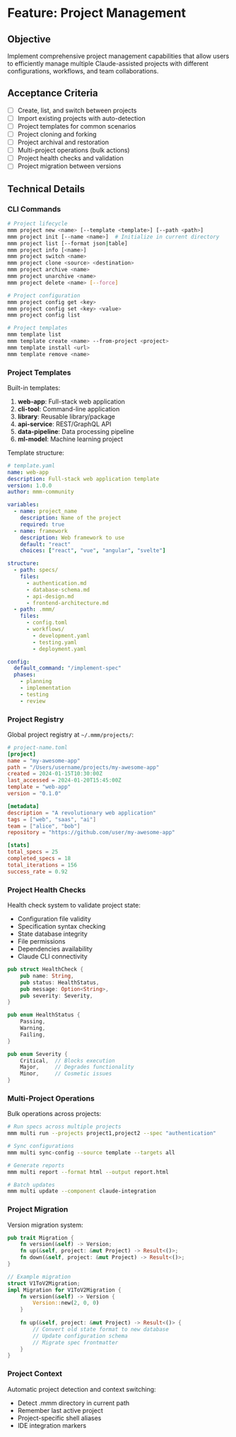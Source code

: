 # Feature: Project Management

## Objective
Implement comprehensive project management capabilities that allow users to efficiently manage multiple Claude-assisted projects with different configurations, workflows, and team collaborations.

## Acceptance Criteria
- [ ] Create, list, and switch between projects
- [ ] Import existing projects with auto-detection
- [ ] Project templates for common scenarios
- [ ] Project cloning and forking
- [ ] Project archival and restoration
- [ ] Multi-project operations (bulk actions)
- [ ] Project health checks and validation
- [ ] Project migration between versions

## Technical Details

### CLI Commands
```bash
# Project lifecycle
mmm project new <name> [--template <template>] [--path <path>]
mmm project init [--name <name>]  # Initialize in current directory
mmm project list [--format json|table]
mmm project info [<name>]
mmm project switch <name>
mmm project clone <source> <destination>
mmm project archive <name>
mmm project unarchive <name>
mmm project delete <name> [--force]

# Project configuration
mmm project config get <key>
mmm project config set <key> <value>
mmm project config list

# Project templates
mmm template list
mmm template create <name> --from-project <project>
mmm template install <url>
mmm template remove <name>
```

### Project Templates

Built-in templates:
1. **web-app**: Full-stack web application
2. **cli-tool**: Command-line application
3. **library**: Reusable library/package
4. **api-service**: REST/GraphQL API
5. **data-pipeline**: Data processing pipeline
6. **ml-model**: Machine learning project

Template structure:
```yaml
# template.yaml
name: web-app
description: Full-stack web application template
version: 1.0.0
author: mmm-community

variables:
  - name: project_name
    description: Name of the project
    required: true
  - name: framework
    description: Web framework to use
    default: "react"
    choices: ["react", "vue", "angular", "svelte"]

structure:
  - path: specs/
    files:
      - authentication.md
      - database-schema.md
      - api-design.md
      - frontend-architecture.md
  - path: .mmm/
    files:
      - config.toml
      - workflows/
        - development.yaml
        - testing.yaml
        - deployment.yaml

config:
  default_command: "/implement-spec"
  phases:
    - planning
    - implementation
    - testing
    - review
```

### Project Registry

Global project registry at `~/.mmm/projects/`:
```toml
# project-name.toml
[project]
name = "my-awesome-app"
path = "/Users/username/projects/my-awesome-app"
created = 2024-01-15T10:30:00Z
last_accessed = 2024-01-20T15:45:00Z
template = "web-app"
version = "0.1.0"

[metadata]
description = "A revolutionary web application"
tags = ["web", "saas", "ai"]
team = ["alice", "bob"]
repository = "https://github.com/user/my-awesome-app"

[stats]
total_specs = 25
completed_specs = 18
total_iterations = 156
success_rate = 0.92
```

### Project Health Checks

Health check system to validate project state:
- Configuration file validity
- Specification syntax checking
- State database integrity
- File permissions
- Dependencies availability
- Claude CLI connectivity

```rust
pub struct HealthCheck {
    pub name: String,
    pub status: HealthStatus,
    pub message: Option<String>,
    pub severity: Severity,
}

pub enum HealthStatus {
    Passing,
    Warning,
    Failing,
}

pub enum Severity {
    Critical,  // Blocks execution
    Major,     // Degrades functionality  
    Minor,     // Cosmetic issues
}
```

### Multi-Project Operations

Bulk operations across projects:
```bash
# Run specs across multiple projects
mmm multi run --projects project1,project2 --spec "authentication"

# Sync configurations
mmm multi sync-config --source template --targets all

# Generate reports
mmm multi report --format html --output report.html

# Batch updates
mmm multi update --component claude-integration
```

### Project Migration

Version migration system:
```rust
pub trait Migration {
    fn version(&self) -> Version;
    fn up(&self, project: &mut Project) -> Result<()>;
    fn down(&self, project: &mut Project) -> Result<()>;
}

// Example migration
struct V1ToV2Migration;
impl Migration for V1ToV2Migration {
    fn version(&self) -> Version {
        Version::new(2, 0, 0)
    }
    
    fn up(&self, project: &mut Project) -> Result<()> {
        // Convert old state format to new database
        // Update configuration schema
        // Migrate spec frontmatter
    }
}
```

### Project Context

Automatic project detection and context switching:
- Detect .mmm directory in current path
- Remember last active project
- Project-specific shell aliases
- IDE integration markers